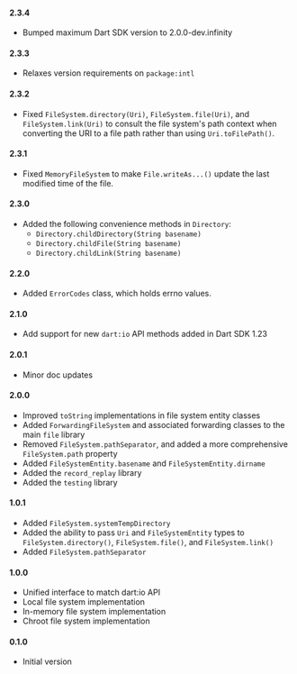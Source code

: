#### 2.3.4

* Bumped maximum Dart SDK version to 2.0.0-dev.infinity

#### 2.3.3

* Relaxes version requirements on `package:intl`

#### 2.3.2

* Fixed `FileSystem.directory(Uri)`, `FileSystem.file(Uri)`, and
  `FileSystem.link(Uri)` to consult the file system's path context when
  converting the URI to a file path rather than using `Uri.toFilePath()`.

#### 2.3.1

* Fixed `MemoryFileSystem` to make `File.writeAs...()` update the last modified
  time of the file.

#### 2.3.0

* Added the following convenience methods in `Directory`:
  * `Directory.childDirectory(String basename)`
  * `Directory.childFile(String basename)`
  * `Directory.childLink(String basename)`

#### 2.2.0

* Added `ErrorCodes` class, which holds errno values.

#### 2.1.0

* Add support for new `dart:io` API methods added in Dart SDK 1.23

#### 2.0.1

* Minor doc updates

#### 2.0.0

* Improved `toString` implementations in file system entity classes
* Added `ForwardingFileSystem` and associated forwarding classes to the
  main `file` library
* Removed `FileSystem.pathSeparator`, and added a more comprehensive
  `FileSystem.path` property
* Added `FileSystemEntity.basename` and `FileSystemEntity.dirname`
* Added the `record_replay` library
* Added the `testing` library

#### 1.0.1

* Added `FileSystem.systemTempDirectory`
* Added the ability to pass `Uri` and `FileSystemEntity` types to
  `FileSystem.directory()`, `FileSystem.file()`, and `FileSystem.link()`
* Added `FileSystem.pathSeparator`

#### 1.0.0

* Unified interface to match dart:io API
* Local file system implementation
* In-memory file system implementation
* Chroot file system implementation

#### 0.1.0

* Initial version
